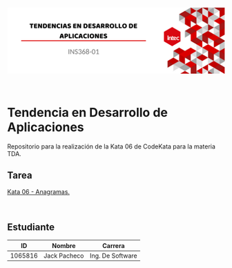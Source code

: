<p align="center">
  <img src="Banner(TDA).png" alt="Banner TDA">
</p>

<br>

# Tendencia en Desarrollo de Aplicaciones
Repositorio para la realización de la Kata 06 de CodeKata para la materia TDA.

## Tarea
[Kata 06 - Anagramas.](http://codekata.com/kata/kata06-anagrams/)

<br>

## Estudiante
| ID      | Nombre           | Carrera          |
|---------|------------------|------------------|
| 1065816 | Jack Pacheco     | Ing. De Software |